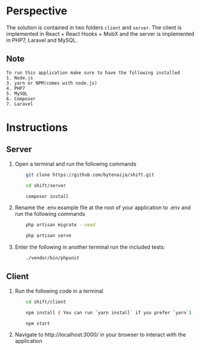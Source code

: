 # Perspective
The solution is contained in two folders `client` and `server`. The client is implemented in React + React Hooks + MobX and the server is implemented in PHP7, Laravel and MySQL.

## Note
    To run this application make sure to have the following installed
    1. Node.js
    3. yarn or NPM(comes with node.js)
    4. PHP7
    5. MySQL
    6. Composer
    7. Laravel


# Instructions
## Server
1. Open a terminal and run the following commands
    ```bash
        git clone https://github.com/bytenaija/shift.git

        cd shift/server

        composer install

     ```

2. Rename the .env.example file at the root of your application to .env and run the following commands

    ```bash
        php artisan migrate --seed

        php artisan serve
    ```

3. Enter the following in another terminal run the included tests:
    
    ```bash
        ./vendor/bin/phpunit
    ```

## Client
1. Run the following code in a terminal
    ```bash
        cd shift/client

        npm install ( You can run `yarn install` if you prefer `yarn`)

        npm start
    ```

2. Navigate to http://localhost:3000/ in your browser to interact with the application